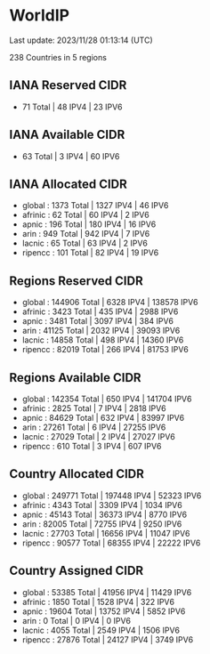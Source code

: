 # WorldIP

Last update: 2023/11/28 01:13:14 (UTC)

238 Countries in 5 regions

## IANA Reserved CIDR

- 71 Total | 48 IPV4 | 23 IPV6

## IANA Available CIDR

- 63 Total | 3 IPV4 | 60 IPV6

## IANA Allocated CIDR

- global : 1373 Total | 1327 IPV4 | 46 IPV6
- afrinic : 62 Total | 60 IPV4 | 2 IPV6
- apnic : 196 Total | 180 IPV4 | 16 IPV6
- arin : 949 Total | 942 IPV4 | 7 IPV6
- lacnic : 65 Total | 63 IPV4 | 2 IPV6
- ripencc : 101 Total | 82 IPV4 | 19 IPV6

## Regions Reserved CIDR

- global : 144906 Total | 6328 IPV4 | 138578 IPV6
- afrinic : 3423 Total | 435 IPV4 | 2988 IPV6
- apnic : 3481 Total | 3097 IPV4 | 384 IPV6
- arin : 41125 Total | 2032 IPV4 | 39093 IPV6
- lacnic : 14858 Total | 498 IPV4 | 14360 IPV6
- ripencc : 82019 Total | 266 IPV4 | 81753 IPV6

## Regions Available CIDR

- global : 142354 Total | 650 IPV4 | 141704 IPV6
- afrinic : 2825 Total | 7 IPV4 | 2818 IPV6
- apnic : 84629 Total | 632 IPV4 | 83997 IPV6
- arin : 27261 Total | 6 IPV4 | 27255 IPV6
- lacnic : 27029 Total | 2 IPV4 | 27027 IPV6
- ripencc : 610 Total | 3 IPV4 | 607 IPV6

## Country Allocated CIDR

- global : 249771 Total | 197448 IPV4 | 52323 IPV6
- afrinic : 4343 Total | 3309 IPV4 | 1034 IPV6
- apnic : 45143 Total | 36373 IPV4 | 8770 IPV6
- arin : 82005 Total | 72755 IPV4 | 9250 IPV6
- lacnic : 27703 Total | 16656 IPV4 | 11047 IPV6
- ripencc : 90577 Total | 68355 IPV4 | 22222 IPV6

## Country Assigned CIDR

- global : 53385 Total | 41956 IPV4 | 11429 IPV6
- afrinic : 1850 Total | 1528 IPV4 | 322 IPV6
- apnic : 19604 Total | 13752 IPV4 | 5852 IPV6
- arin : 0 Total | 0 IPV4 | 0 IPV6
- lacnic : 4055 Total | 2549 IPV4 | 1506 IPV6
- ripencc : 27876 Total | 24127 IPV4 | 3749 IPV6
